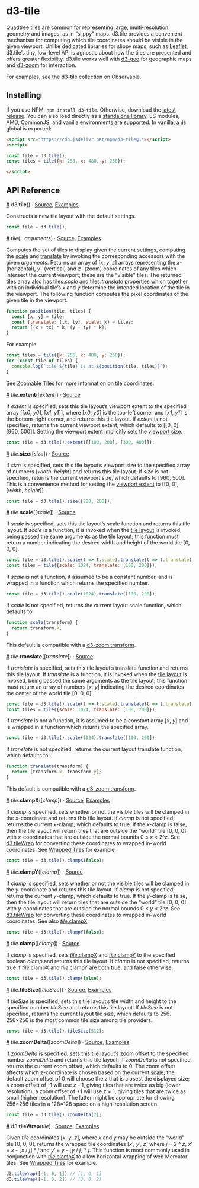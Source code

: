 # d3-tile

Quadtree tiles are common for representing large, multi-resolution geometry and images, as in “slippy” maps. d3.tile provides a convenient mechanism for computing which tile coordinates should be visible in the given viewport. Unlike dedicated libraries for slippy maps, such as [Leaflet](https://leafletjs.com/), d3.tile’s tiny, low-level API is agnostic about how the tiles are presented and offers greater flexibility. d3.tile works well with [d3-geo](https://github.com/d3/d3-geo) for geographic maps and [d3-zoom](https://github.com/d3/d3-zoom) for interaction.

For examples, see the [d3-tile collection](https://observablehq.com/collection/@d3/d3-tile) on Observable.

## Installing

If you use NPM, `npm install d3-tile`. Otherwise, download the [latest release](https://github.com/d3/d3-tile/releases/latest). You can also load directly as a [standalone library](https://cdn.jsdelivr.net/npm/d3-tile). ES modules, AMD, CommonJS, and vanilla environments are supported. In vanilla, a `d3` global is exported:

```html
<script src="https://cdn.jsdelivr.net/npm/d3-tile@1"></script>
<script>

const tile = d3.tile();
const tiles = tile({k: 256, x: 480, y: 250});

</script>
```

## API Reference

<a href="#tile" name="tile">#</a> d3.<b>tile</b>() · [Source](https://github.com/d3/d3-tile/blob/master/src/tile.js), [Examples](https://observablehq.com/collection/@d3/d3-tile)

Constructs a new tile layout with the default settings.

```js
const tile = d3.tile();
```

<a href="#_tile" name="_tile">#</a> <i>tile</i>(…*arguments*) · [Source](https://github.com/d3/d3-tile/blob/master/src/tile.js), [Examples](https://observablehq.com/collection/@d3/d3-til)

Computes the set of tiles to display given the current settings, computing the [scale](#tile_scale) and [translate](#tile_translate) by invoking the corresponding accessors with the given *arguments*. Returns an array of [*x*, *y*, *z*] arrays representing the *x*- (horizontal), *y*- (vertical) and *z*- (zoom) coordinates of any tiles which intersect the current viewport; these are the “visible” tiles. The returned tiles array also has tiles.*scale* and tiles.*translate* properties which together with an individual tile’s *x* and *y* determine the intended location of the tile in the viewport. The following function computes the pixel coordinates of the given tile in the viewport.

```js
function position(tile, tiles) {
  const [x, y] = tile;
  const {translate: [tx, ty], scale: k} = tiles;
  return [(x + tx) * k, (y + ty) * k];
}
```

For example:

```js
const tiles = tile({k: 256, x: 480, y: 250});
for (const tile of tiles) {
  console.log(`tile ${tile} is at ${position(tile, tiles)}`);
}
```

See [Zoomable Tiles](https://observablehq.com/@d3/zoomable-tiles) for more information on tile coordinates.

<a href="#tile_extent" name="tile_extent">#</a> <i>tile</i>.<b>extent</b>([<i>extent</i>]) · [Source](https://github.com/d3/d3-tile/blob/master/src/tile.js)

If *extent* is specified, sets this tile layout’s viewport extent to the specified array [[*x0*, *y0*], [*x1*, *y1*]], where [*x0*, *y0*] is the top-left corner and [*x1*, *y1*] is the bottom-right corner, and returns this tile layout. If *extent* is not specified, returns the current viewport extent, which defaults to [[0, 0], [960, 500]]. Setting the viewport extent implicitly sets the [viewport size](#tile_size).

```js
const tile = d3.tile().extent([[100, 200], [300, 400]]);
```

<a href="#tile_size" name="tile_size">#</a> <i>tile</i>.<b>size</b>([<i>size</i>]) · [Source](https://github.com/d3/d3-tile/blob/master/src/tile.js)

If *size* is specified, sets this tile layout’s viewport size to the specified array of numbers [*width*, *height*] and returns this tile layout. If *size* is not specified, returns the current viewport size, which defaults to [960, 500]. This is a convenience method for setting the [viewport extent](#tile_extent) to [[0, 0], [*width*, *height*]].

```js
const tile = d3.tile().size([200, 200]);
```

<a href="#tile_scale" name="tile_scale">#</a> <i>tile</i>.<b>scale</b>([<i>scale</i>]) · [Source](https://github.com/d3/d3-tile/blob/master/src/tile.js)

If *scale* is specified, sets this tile layout’s scale function and returns this tile layout. If *scale* is a function, it is invoked when the [tile layout](#_tile) is invoked, being passed the same arguments as the tile layout; this function must return a number indicating the desired width and height of the world tile [0, 0, 0].

```js
const tile = d3.tile().scale(t => t.scale).translate(t => t.translate);
const tiles = tile({scale: 1024, translate: [100, 200]});
```

If *scale* is not a function, it assumed to be a constant number, and is wrapped in a function which returns the specified number.

```js
const tile = d3.tile().scale(1024).translate([100, 200]);
```

If *scale* is not specified, returns the current layout scale function, which defaults to:

```js
function scale(transform) {
  return transform.k;
}
```

This default is compatible with a [d3-zoom transform](https://github.com/d3/d3-zoom/blob/master/README.md#zoom-transforms).

<a href="#tile_translate" name="tile_translate">#</a> <i>tile</i>.<b>translate</b>([<i>translate</i>]) · [Source](https://github.com/d3/d3-tile/blob/master/src/tile.js)

If *translate* is specified, sets this tile layout’s translate function and returns this tile layout. If *translate* is a function, it is invoked when the [tile layout](#_tile) is invoked, being passed the same arguments as the tile layout; this function must return an array of numbers [*x*, *y*] indicating the desired coordinates the center of the world tile [0, 0, 0].

```js
const tile = d3.tile().scale(t => t.scale).translate(t => t.translate);
const tiles = tile({scale: 1024, translate: [100, 200]});
```

If *translate* is not a function, it is assumed to be a constant array [*x*, *y*] and is wrapped in a function which returns the specified array.

```js
const tile = d3.tile().scale(1024).translate([100, 200]);
```

If *translate* is not specified, returns the current layout translate function, which defaults to:

```js
function translate(transform) {
  return [transform.x, transform.y];
}
```

This default is compatible with a [d3-zoom transform](https://github.com/d3/d3-zoom/blob/master/README.md#zoom-transforms).

<a href="#tile_clampX" name="tile_clampX">#</a> <i>tile</i>.<b>clampX</b>([<i>clamp</i>]) · [Source](https://github.com/d3/d3-tile/blob/master/src/tile.js), [Examples](https://observablehq.com/@d3/wrapped-tiles)

If *clamp* is specified, sets whether or not the visible tiles will be clamped in the *x*-coordinate and returns this tile layout. If *clamp* is not specified, returns the current *x*-clamp, which defaults to true. If the *x*-clamp is false, then the tile layout will return tiles that are outside the “world” tile [0, 0, 0], with *x*-coordinates that are outside the normal bounds 0 ≤ *x* < 2^*z*. See [d3.tileWrap](#tileWrap) for converting these coordinates to wrapped in-world coordinates. See [Wrapped Tiles](https://observablehq.com/@d3/wrapped-tiles) for example.

```js
const tile = d3.tile().clampX(false);
```

<a href="#tile_clampY" name="tile_clampY">#</a> <i>tile</i>.<b>clampY</b>([<i>clamp</i>]) · [Source](https://github.com/d3/d3-tile/blob/master/src/tile.js)

If *clamp* is specified, sets whether or not the visible tiles will be clamped in the *y*-coordinate and returns this tile layout. If *clamp* is not specified, returns the current *y*-clamp, which defaults to true. If the *y*-clamp is false, then the tile layout will return tiles that are outside the “world” tile [0, 0, 0], with *y*-coordinates that are outside the normal bounds 0 ≤ *y* < 2^*z*. See [d3.tileWrap](#tileWrap) for converting these coordinates to wrapped in-world coordinates. See also [*tile*.clampX](#tile_clampX).

```js
const tile = d3.tile().clampY(false);
```

<a href="#tile_clamp" name="tile_clamp">#</a> <i>tile</i>.<b>clamp</b>([<i>clamp</i>]) · [Source](https://github.com/d3/d3-tile/blob/master/src/tile.js)

If *clamp* is specified, sets [*tile*.clampX](#tile_clampX) and [*tile*.clampY](#tile_clampY) to the specified boolean *clamp* and returns this tile layout. If *clamp* is not specified, returns true if *tile*.clampX and *tile*.clampY are both true, and false otherwise.

```js
const tile = d3.tile().clamp(false);
```

<a href="#tile_tileSize" name="tile_tileSize">#</a> <i>tile</i>.<b>tileSize</b>([<i>tileSize</i>]) · [Source](https://github.com/d3/d3-tile/blob/master/src/tile.js), [Examples](https://observablehq.com/@d3/tile-tilesize)

If *tileSize* is specified, sets this tile layout’s tile width and height to the specified number *tileSize* and returns this tile layout. If *tileSize* is not specified, returns the current layout tile size, which defaults to 256. 256×256 is the most common tile size among tile providers.

```js
const tile = d3.tile().tileSize(512);
```

<a href="#tile_zoomDelta" name="tile_zoomDelta">#</a> <i>tile</i>.<b>zoomDelta</b>([<i>zoomDelta</i>]) · [Source](https://github.com/d3/d3-tile/blob/master/src/tile.js), [Examples](https://observablehq.com/@d3/tile-zoomdelta)

If *zoomDelta* is specified, sets this tile layout’s zoom offset to the specified number *zoomDelta* and returns this tile layout. If *zoomDelta* is not specified, returns the current zoom offset, which defaults to 0. The zoom offset affects which *z*-coordinate is chosen based on the current [scale](#tile_scale); the default zoom offset of 0 will choose the *z* that is closest the displayed size; a zoom offset of -1 will use *z* - 1, giving tiles that are twice as big (lower resolution); a zoom offset of +1 will use *z* + 1, giving tiles that are twice as small (higher resolution). The latter might be appropriate for showing 256×256 tiles in a 128×128 space on a high-resolution screen.

```js
const tile = d3.tile().zoomDelta(2);
```

<a href="#tileWrap" name="tileWrap">#</a> d3.<b>tileWrap</b>(*tile*) · [Source](https://github.com/d3/d3-tile/blob/master/src/wrap.js), [Examples](https://observablehq.com/@d3/wrapped-tiles)

Given *tile* coordinates [*x*, *y*, *z*], where *x* and *y* may be outside the “world” tile [0, 0, 0], returns the wrapped tile coordinates [*x′*, *y′*, *z*] where *j* = 2 ^ *z*, *x′* = *x* - ⌊*x* / *j*⌋ * *j* and *y′* = *y* - ⌊*y* / *j*⌋ * *j*. This function is most commonly used in conjunction with [*tile*.clampX](#tile_clampX) to allow horizontal wrapping of web Mercator tiles. See [Wrapped Tiles](https://observablehq.com/@d3/wrapped-tiles) for example.

```js
d3.tileWrap([-1, 0, 1]) // [1, 0, 1]
d3.tileWrap([-1, 0, 2]) // [3, 0, 2]
```
